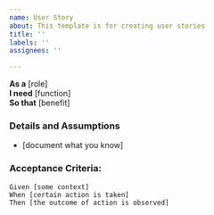 ```yaml
---
name: User Story
about: This template is for creating user stories
title: ''
labels: ''
assignees: ''

---
```


**As a** [role]  
 **I need** [function]  
 **So that** [benefit]  
   
 ### Details and Assumptions
 * [document what you know]
   
 ### Acceptance Criteria:  
   
 ```gherkin
 Given [some context]
 When [certain action is taken]
 Then [the outcome of action is observed]
 ```
